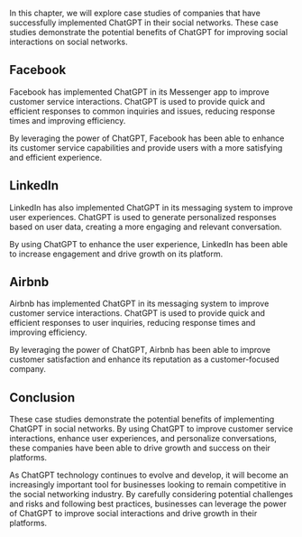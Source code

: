 
In this chapter, we will explore case studies of companies that have successfully implemented ChatGPT in their social networks. These case studies demonstrate the potential benefits of ChatGPT for improving social interactions on social networks.

Facebook
--------

Facebook has implemented ChatGPT in its Messenger app to improve customer service interactions. ChatGPT is used to provide quick and efficient responses to common inquiries and issues, reducing response times and improving efficiency.

By leveraging the power of ChatGPT, Facebook has been able to enhance its customer service capabilities and provide users with a more satisfying and efficient experience.

LinkedIn
--------

LinkedIn has also implemented ChatGPT in its messaging system to improve user experiences. ChatGPT is used to generate personalized responses based on user data, creating a more engaging and relevant conversation.

By using ChatGPT to enhance the user experience, LinkedIn has been able to increase engagement and drive growth on its platform.

Airbnb
------

Airbnb has implemented ChatGPT in its messaging system to improve customer service interactions. ChatGPT is used to provide quick and efficient responses to user inquiries, reducing response times and improving efficiency.

By leveraging the power of ChatGPT, Airbnb has been able to improve customer satisfaction and enhance its reputation as a customer-focused company.

Conclusion
----------

These case studies demonstrate the potential benefits of implementing ChatGPT in social networks. By using ChatGPT to improve customer service interactions, enhance user experiences, and personalize conversations, these companies have been able to drive growth and success on their platforms.

As ChatGPT technology continues to evolve and develop, it will become an increasingly important tool for businesses looking to remain competitive in the social networking industry. By carefully considering potential challenges and risks and following best practices, businesses can leverage the power of ChatGPT to improve social interactions and drive growth in their platforms.
